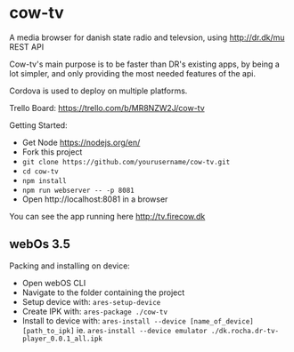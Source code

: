 # cow-tv
A media browser for danish state radio and televsion, using http://dr.dk/mu REST API

Cow-tv's main purpose is to be faster than DR's existing apps, by being a lot simpler, and only providing the most needed features of the api.

Cordova is used to deploy on multiple platforms.

Trello Board:
https://trello.com/b/MR8NZW2J/cow-tv

Getting Started:
- Get Node https://nodejs.org/en/
- Fork this project
- `git clone https://github.com/yourusername/cow-tv.git`
- `cd cow-tv`
- `npm install`
- `npm run webserver -- -p 8081`
- Open http://localhost:8081 in a browser


You can see the app running here http://tv.firecow.dk

## webOs 3.5
Packing and installing on device:
- Open webOS CLI
- Navigate to the folder containing the project
- Setup device with: `ares-setup-device`
- Create IPK with: `ares-package ./cow-tv`
- Install to device with: `ares-install --device [name_of_device] [path_to_ipk]` 
ie. `ares-install --device emulator ./dk.rocha.dr-tv-player_0.0.1_all.ipk`